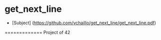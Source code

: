 get_next_line
=============

* [Subject] (https://github.com/vchaillo/get_next_line/get_next_line.pdf)

=============
Project of 42
